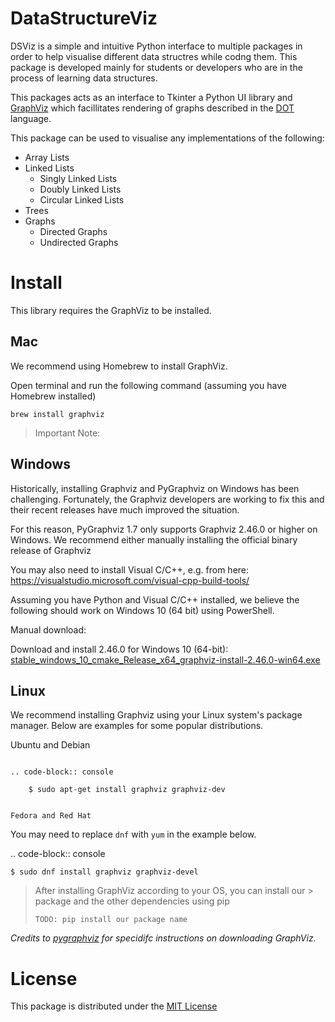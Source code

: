 # DataStructureViz

DSViz is a simple and intuitive Python interface to multiple packages in order to help visualise different data structres while codng them. This package is developed mainly for students or developers who are in the process of learning data structures. 

 This packages acts as an interface to Tkinter a Python UI library and [GraphViz](https://www.graphviz.org/) which facillitates rendering of graphs described in the [DOT](https://www.graphviz.org/doc/info/lang.html) language.

This package can be used to visualise any implementations of the following:

* Array Lists
* Linked Lists
    * Singly Linked Lists
    * Doubly Linked Lists
    * Circular Linked Lists
* Trees
* Graphs
    * Directed Graphs
    * Undirected Graphs

# Install


This library requires the GraphViz to be installed.


## Mac


We recommend using Homebrew to install GraphViz.

Open terminal and run the following command (assuming you have Homebrew installed)

```
brew install graphviz
```

> Important Note:
> 

## Windows


Historically, installing Graphviz and PyGraphviz on Windows has been challenging.
Fortunately, the Graphviz developers are working to fix this and
their recent releases have much improved the situation.

For this reason, PyGraphviz 1.7 only supports Graphviz 2.46.0 or higher on Windows.
We recommend either manually installing the official binary release of Graphviz

You may also need to install Visual C/C++, e.g. from here:
https://visualstudio.microsoft.com/visual-cpp-build-tools/

Assuming you have Python and Visual C/C++ installed,
we believe the following should work on Windows 10 (64 bit) using PowerShell.

Manual download: 


Download and install 2.46.0 for Windows 10 (64-bit):
   [stable_windows_10_cmake_Release_x64_graphviz-install-2.46.0-win64.exe](https://gitlab.com/graphviz/graphviz/-/package_files/6164164/download)

## Linux


We recommend installing Graphviz using your Linux system's package manager.
Below are examples for some popular distributions.

Ubuntu and Debian
~~~~~~~~~~~~~~~~~

.. code-block:: console

    $ sudo apt-get install graphviz graphviz-dev


Fedora and Red Hat
~~~~~~~~~~~~~~~~~~

You may need to replace ``dnf`` with ``yum`` in the example below.

.. code-block:: console

    $ sudo dnf install graphviz graphviz-devel


> After installing GraphViz according to your OS, you can install our > package and the other dependencies using pip
> 
> ```
> TODO: pip install our package name
> ```

*Credits to [pygraphviz](https://github.com/pygraphviz/pygraphviz/blob/main/INSTALL.txt) for specidifc instructions on downloading GraphViz.*


# License

This package is distributed under the [MIT License](https://github.com/IshMehta/DataStructureViz/blob/main/LICENSE)


